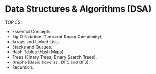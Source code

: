 # Data Structures & Algorithms (DSA)

TOPICS:

- Essential Concepts:
- Big O Notation (Time and Space Complexity).
- Arrays and Linked Lists.
- Stacks and Queues.
- Hash Tables (Hash Maps).
- Trees (Binary Trees, Binary Search Trees).
- Graphs (Basic traversal: DFS and BFS).
- Recursion.
